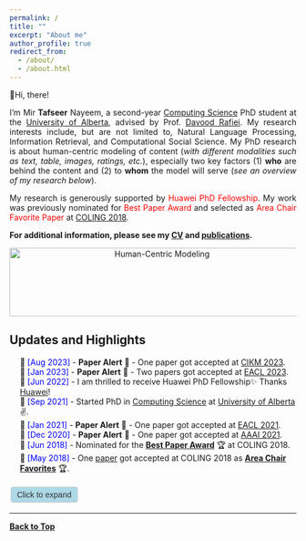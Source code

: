 ```yaml
---
permalink: /
title: ""
excerpt: "About me"
author_profile: true
redirect_from: 
  - /about/
  - /about.html
---
```


👋Hi, there!

<p align="justify">
I’m Mir <b>Tafseer</b> Nayeem, a second-year <a href="https://www.ualberta.ca/computing-science/index.html">Computing Science</a> PhD student at the <a href="https://www.ualberta.ca/index.html">University of Alberta</a>, advised by Prof. <a href="https://webdocs.cs.ualberta.ca/~drafiei/">Davood Rafiei</a>. My research interests include, but are not limited to, Natural Language Processing, Information Retrieval, and Computational Social Science. My PhD research is about human-centric modeling of content (<i>with different modalities such as text, table, images, ratings, etc.</i>), especially two key factors (1) <b>who</b> are behind the content and (2) to <b>whom</b> the model will serve (<i>see an overview of my research below</i>).</p>

<p align="justify">
My research is generously supported by <span style="color:Red">Huawei PhD Fellowship</span>. My work was previously nominated for <span style="color:Red">Best Paper Award</span> and selected as <span style="color:Red">Area Chair Favorite Paper</span> at <a href="http://coling2018.org/coling-2018-best-papers/">COLING 2018</a>.
</p>


<!--
Thanks for stopping by!

My name is Mir Tafseer Nayeem. I graduated with a M.Sc. degree in Computer Science from the [University of Lethbridge (UofL)](https://www.uleth.ca/), Alberta, Canada. I also worked as a Teaching and Research Assistant at UofL. My research interests include, but are not limited to, Natural Language Processing, Computational Social Science, and Recommender Systems. My work was nominated for [<span style="color:Red"> **Best Paper Award**</span>](http://coling2018.org/coling-2018-best-papers/) and selected as <span style="color:Red"> **Area Chair Favorite Paper** </span> at [COLING 2018](http://coling2018.org). Currently, I am working as a faculty member at [Ahsanullah University of Science and Technology (AUST)](https://www.aust.edu/cse), Dhaka, Bangladesh. 
-->

**For additional information, please see my [CV](https://tafseer-nayeem.github.io/cv/) and [publications](https://tafseer-nayeem.github.io/publications/).**


<!-- <a href="https://tafseer-nayeem.github.io/publications/"> <img src="https://tafseer-nayeem.github.io/images/pubs.png" alt="Publication Venues"
	title="Publication Venues" width="600" height="200"> </a>
-->

<!-- <br /> -->
<p align="center">
<img src="https://tafseer-nayeem.github.io/images/human-centric.png" alt="Human-Centric Modeling" title="Human-Centric Modeling" width="520" height="120">
</p>

## Updates and Highlights
* 📢 <span style="color:Blue"> [Aug 2023] </span> - **Paper Alert** 🔔 - One paper got accepted at [CIKM 2023](https://uobevents.eventsair.com/cikm2023/).
* 📢 <span style="color:Blue"> [Jan 2023] </span> - **Paper Alert** 🔔 - Two papers got accepted at [EACL 2023](https://2023.eacl.org/).
* 📢 <span style="color:Blue"> [Jun 2022] </span> - I am thrilled to receive Huawei PhD Fellowship✨ Thanks [Huawei](https://www.huawei.com/en/)!
* 📢 <span style="color:Blue"> [Sep 2021] </span> - Started PhD in [Computing Science](https://www.ualberta.ca/computing-science/index.html) at [University of Alberta](https://www.ualberta.ca/index.html)✌️.
* 📢 <span style="color:Blue"> [Jan 2021] </span> - **Paper Alert** 🔔 - One paper got accepted at [EACL 2021](https://2021.eacl.org/).
* 📢 <span style="color:Blue"> [Dec 2020] </span> - **Paper Alert** 🔔 - One paper got accepted at [AAAI 2021](https://aaai.org/Conferences/AAAI-21/).
* 📢 <span style="color:Blue"> [Jun 2018] </span> - Nominated for the [**Best Paper Award**](http://coling2018.org/coling-2018-best-papers/) 🏆 at COLING 2018.
* 📢 <span style="color:Blue"> [May 2018] </span> - One [paper](http://aclweb.org/anthology/C18-1102) got accepted at COLING 2018 as [**Area Chair Favorites**](http://coling2018.org/coling-2018-best-papers/) 🏆. 

<!-- Click to expand/collapse button -->
<button onclick="toggleVisibility('moreUpdates')" class="expand-button">Click to expand</button>

<!-- Hidden content -->
<div id="moreUpdates" style="display: none;">
  <ul>
    <li><i class="fa fa-calendar" aria-hidden="true"></i> [Jun 2017] - Event or publication details</li>
    <li><i class="fa fa-calendar" aria-hidden="true"></i> [May 2017] - Event or publication details</li>
    <!-- Add more list items here -->
  </ul>
</div>

<!-- Styling for the button and the list -->
<style>
.expand-button {
  background-color: #add8e6; /* Light blue color */
  color: #333; /* Dark text color for contrast */
  border: 1px solid #ccc; /* Light border color */
  padding: 5px 10px; /* Smaller padding to reduce button size */
  text-align: center;
  text-decoration: none;
  display: inline-block;
  margin: 4px 2px;
  cursor: pointer;
  border-radius: 4px; /* Less rounded corners */
  font-size: 14px; /* Smaller font size */
}

ul {
  list-style: none; /* Remove default list style */
  padding-left: 0; /* Remove default padding */
}

li {
  padding-left: 1.3em; /* Space for the icon */
}

li i {
  margin-right: 10px;
  color: #007bff; /* Icon color */
}
</style>

<!-- JavaScript to toggle the hidden content -->
<script>
function toggleVisibility(id) {
  var x = document.getElementById(id);
  if (x.style.display === "none") {
    x.style.display = "block";
  } else {
    x.style.display = "none";
  }
}
</script>




<!--
* 📢 <span style="color:Blue"> [May 2019] </span> - One [journal paper](https://www.sciencedirect.com/science/article/pii/S0885230818303449) got accepted to  [Computer Speech & Language](https://www.journals.elsevier.com/computer-speech-and-language).
* 📢 <span style="color:Blue"> [Jan 2019] </span> - One [paper](https://link.springer.com/chapter/10.1007/978-3-030-15719-7_14) got accepted at [ECIR 2019](http://ecir2019.org/).
* 📢 <span style="color:Blue"> [Oct 2017] </span> - Organizer and Host: [Intel Nervana AI Academy - Workshop](https://www.intel.ai/).
* 📢 <span style="color:Blue"> [Aug 2017] </span> - One [paper](http://www.aclweb.org/anthology/I17-2071) got accepted at [IJCNLP 2017](http://ijcnlp2017.org/site/page.aspx?pid=901&sid=1133&lang=en).
* 📢 <span style="color:Blue"> [Aug 2017] </span> - One [paper ](https://dl.acm.org/citation.cfm?id=3133106) got accepted at [CIKM 2017](http://www.cikmconference.org/CIKM2017/index.html).
* 📢 <span style="color:Blue"> [Aug 2017] </span> - I attended [ACL 2017](http://acl2017.org/) in Vancouver, and presented a [workshop paper](http://www.aclweb.org/anthology/W17-2407).  
* 📢 <span style="color:Blue"> [Apr 2017] </span> - Gave a talk on [Introduction to NLTK.](https://tafseer-nayeem.github.io/files/Introduction_to_NLTK.pdf)
-->

----------------------------------------

[**Back to Top**](#)

<!--
<script type='text/javascript' id='clustrmaps' src='//cdn.clustrmaps.com/map_v2.js?cl=ffffff&w=320&t=m&d=ipF0iF0Q-RsFHP1VWejYRbFjf-eSQyozfam19f0UfGo'></script>
-->


